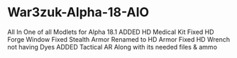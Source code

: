 # War3zuk-Alpha-18-AIO
All In One of all Modlets for Alpha 18.1
ADDED HD Medical Kit
Fixed HD Forge Window
Fixed Stealth Armor Renamed to HD Armor
Fixed HD Wrench not having Dyes
ADDED Tactical AR Along with its needed files & ammo
